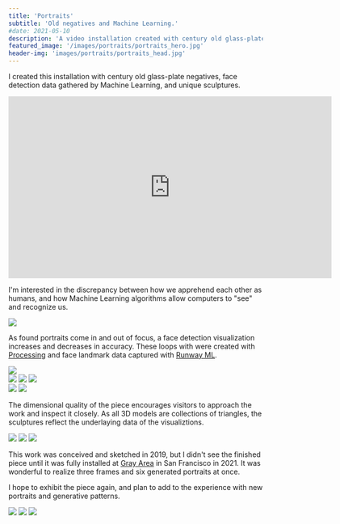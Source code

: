 ```yaml
---
title: 'Portraits'
subtitle: 'Old negatives and Machine Learning.'
#date: 2021-05-10
description: 'A video installation created with century old glass-plate negatives, face detection data gathered by Machine Learning, and unique sculptures.'
featured_image: '/images/portraits/portraits_hero.jpg'
header-img: 'images/portraits/portraits_head.jpg'
---
```

I created this installation with century old glass-plate negatives, face detection data gathered by Machine Learning, and unique sculptures.

<iframe src="https://player.vimeo.com/video/591266418" width="640" height="360" frameborder="0" allow="autoplay; fullscreen" allowfullscreen></iframe>

I'm interested in the discrepancy between how we apprehend each other as humans, and how Machine Learning algorithms allow computers to "see" and recognize us.

<img src ="/images/portraits/portraits_head.jpg"/>

As found portraits come in and out of focus, a face detection visualization increases and decreases in accuracy. These loops with were created with <a href ="https://processing.org/">Processing</a> and face landmark data captured with <a href = "https://runwayml.com/">Runway ML</a>.

<img src ="/images/portraits/portraits_ga.jpg"/>

<div class="gallery" data-columns="3">
	<img src ="/images/portraits/portraits_1.jpg"/>
	<img src ="/images/portraits/portraits_2.jpg"/>
  <img src ="/images/portraits/portraits_3.jpg"/>
</div>

<img src ="/images/portraits/portraits_12.jpg"/>

<img src ="/images/portraits/portraits_6.jpg"/>

The dimensional quality of the piece encourages visitors to approach the work and inspect it closely. As all 3D models are collections of triangles, the sculptures reflect the underlaying data of the visualiztions.

<div class="gallery" data-columns="3">
	<img src ="/images/portraits/portraits_9.jpg"/>
	<img src ="/images/portraits/portraits_10.jpg"/>
  <img src ="/images/portraits/portraits_11.jpg"/>
</div>

This work was conceived and sketched in 2019, but I didn't see the finished piece until it was fully installed at <a href ="https://grayarea.org/">Gray Area</a> in San Francisco in 2021. It was wonderful to realize three frames and six generated portraits at once.

I hope to exhibit the piece again, and plan to add to the experience with new portraits and generative patterns.

<div class="gallery" data-columns="3">
	<img src ="/images/portraits/portraits_13.jpg"/>
	<img src ="/images/portraits/portraits_14.jpg"/>
  <img src ="/images/portraits/portraits_15.jpg"/>
</div>
